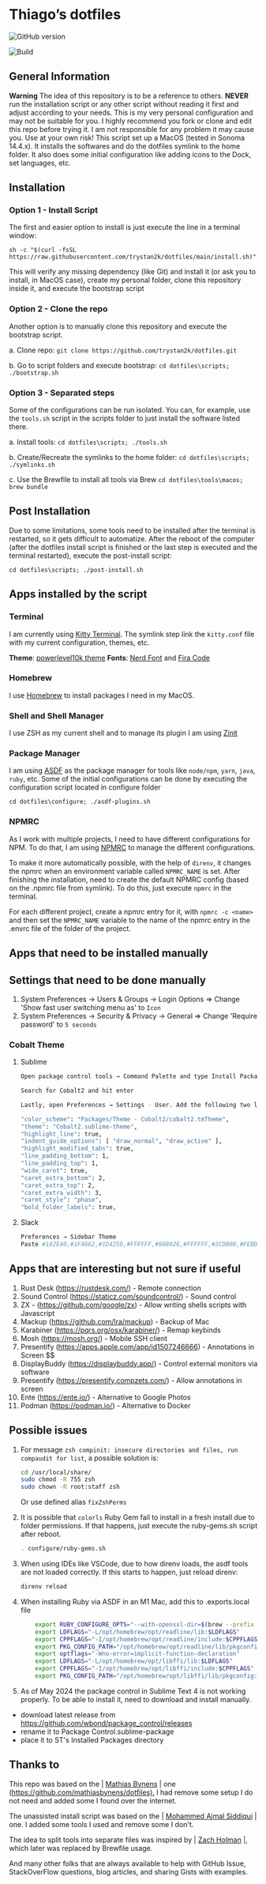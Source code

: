 # Thiago’s dotfiles

![GitHub version](https://badge.fury.io/gh/trystan2k%2Fdotfiles.svg)

![Build](https://github.com/trystan2k/dotfiles/workflows/CI-workflow/badge.svg)

## General Information

**Warning** The idea of this repository is to be a reference to others. **NEVER** run the installation script or any other script without
reading it first and adjust according to your needs. This is my very personal configuration and may not be suitable for you.
I highly recommend you fork or clone and edit this repo before trying it. I am not responsible for any problem it may cause you. Use at your own risk!
This script set up a MacOS (tested in Sonoma 14.4.x).
It installs the softwares and do the dotfiles symlink to the home folder.
It also does some initial configuration like adding icons to the Dock, set languages, etc.

## Installation

### Option 1 - Install Script

The first and easier option to install is just execute the line in a terminal window:

`sh -c "$(curl -fsSL https://raw.githubusercontent.com/trystan2k/dotfiles/main/install.sh)"`

This will verify any missing dependency (like Git) and install it (or ask you to install, in MacOS case), create my personal folder, clone this
repository inside it, and execute the bootstrap script

### Option 2 - Clone the repo

Another option is to manually clone this repository and execute the bootstrap script.

a. Clone repo: `git clone https://github.com/trystan2k/dotfiles.git`

b. Go to script folders and execute bootstrap: `cd dotfiles\scripts; ./bootstrap.sh`

### Option 3 - Separated steps

Some of the configurations can be run isolated. You can, for example, use the `tools.sh` script in the scripts folder to just install the
software listed there.

a. Install tools: `cd dotfiles\scripts; ./tools.sh`

b. Create/Recreate the symlinks to the home folder: `cd dotfiles\scripts; ./symlinks.sh`

c. Use the Brewfile to install all tools via Brew `cd dotfiles\tools\macos; brew bundle`

## Post Installation

Due to some limitations, some tools need to be installed after the terminal is restarted, so it gets difficult to automatize.
After the reboot of the computer (after the dotfiles install script is finished or the last step is executed and the terminal restarted), execute the post-install script:

`cd dotfiles\scripts; ./post-install.sh`

## Apps installed by the script

### Terminal

I am currently using [Kitty Terminal](https://sw.kovidgoyal.net/kitty/).
The symlink step link the `kitty.conf` file with my current configuration, themes, etc.

**Theme**: [powerlevel10k theme](https://github.com/romkatv/powerlevel10k)
**Fonts**: [Nerd Font](https://github.com/ryanoasis/nerd-fonts) and [Fira Code](https://github.com/tonsky/FiraCode)

### Homebrew

I use [Homebrew](https://brew.sh/) to install packages I need in my MacOS.

### Shell and Shell Manager

I use ZSH as my current shell and to manage its plugin I am using [Zinit](https://github.com/zdharma/zinit)

### Package Manager

I am using [ASDF](https://github.com/asdf-vm/asdf) as the package manager for tools like `node/npm`, `yarn`, `java`, `ruby`, etc.
Some of the initial configurations can be done by executing the configuration script located in configure folder

`cd dotfiles\configure; ./asdf-plugins.sh`

### NPMRC

As I work with multiple projects, I need to have different configurations for NPM. To do that, I am using [NPMRC](https://www.npmjs.com/package/npmrc) to manage the different configurations.

To make it more automatically possible, with the help of `direnv`, it changes the npmrc when an environment variable called `NPMRC_NAME` is set.
After finishing the installation, need to create the default NPMRC config (based on the .npmrc file from symlink). To do this, just
execute `npmrc` in the terminal.

For each different project, create a npmrc entry for it, with `npmrc -c <name>` and then set the `NPMRC_NAME` variable to the name of the
npmrc entry in the .envrc file of the folder of the project.

## Apps that need to be installed manually

## Settings that need to be done manually

1. System Preferences -> Users & Groups -> Login Options => Change 'Show fast user switching menu as' to `Icon`
2. System Preferences -> Security & Privacy -> General => Change 'Require password' to `5 seconds`

### Cobalt Theme

1. Sublime

    ```bash
    Open package control tools → Command Palette and type Install Package

    Search for Cobalt2 and hit enter

    Lastly, open Preferences → Settings - User. Add the following two lines:

    "color_scheme": "Packages/Theme - Cobalt2/cobalt2.tmTheme",
    "theme": "Cobalt2.sublime-theme",   
    "highlight_line": true,
    "indent_guide_options": [ "draw_normal", "draw_active" ],
    "highlight_modified_tabs": true,
    "line_padding_bottom": 1,
    "line_padding_top": 1,
    "wide_caret": true,
    "caret_extra_bottom": 2,
    "caret_extra_top": 2,
    "caret_extra_width": 3,
    "caret_style": "phase",
    "bold_folder_labels": true,
    ```

2. Slack

    ```bash
    Preferences → Sidebar Theme
    Paste #182E40,#1F4662,#1D425D,#FFFFFF,#988026,#FFFFFF,#2CDB00,#FEBD29
    ```

## Apps that are interesting but not sure if useful

1. Rust Desk (<https://rustdesk.com/>) - Remote connection
2. Sound Control (<https://staticz.com/soundcontrol/>) - Sound control
3. ZX - (<https://github.com/google/zx>) - Allow writing shells scripts with Javascript
4. Mackup (<https://github.com/lra/mackup>) - Backup of Mac
5. Karabiner (<https://pqrs.org/osx/karabiner/>) - Remap keybinds
6. Mosh (<https://mosh.org/>) - Mobile SSH client
7. Presentify (<https://apps.apple.com/app/id1507246666>) - Annotations in Screen $$
8. DisplayBuddy (<https://displaybuddy.app/>) - Control external monitors via software
9. Presentify (<https://presentify.compzets.com/>) - Allow annotations in screen
10. Ente (<https://ente.io/>) - Alternative to Google Photos
11. Podman (<https://podman.io/>) - Alternative to Docker

## Possible issues

1. For message `zsh compinit: insecure directories and files, run compaudit for list`, a possible solution is:

    ```bash
    cd /usr/local/share/
    sudo chmod -R 755 zsh
    sudo chown -R root:staff zsh
    ```

    Or use defined alias `fixZshPerms`

2. It is possible that `colorls` Ruby Gem fail to install in a fresh install due to folder permissions.
If that happens, just execute the ruby-gems.sh script after reboot.

    ```bash
    . configure/ruby-gems.sh
    ```

3. When using IDEs like VSCode, due to how direnv loads, the asdf tools are not loaded correctly. If this starts to happen,
just reload direnv:

    ```bash
    direnv reload
    ```

4. When installing Ruby via ASDF in an M1 Mac, add this to .exports.local file

    ```bash
        export RUBY_CONFIGURE_OPTS="--with-openssl-dir=$(brew --prefix openssl@1.1)"
        export LDFLAGS="-L/opt/homebrew/opt/readline/lib:$LDFLAGS"
        export CPPFLAGS="-I/opt/homebrew/opt/readline/include:$CPPFLAGS"
        export PKG_CONFIG_PATH="/opt/homebrew/opt/readline/lib/pkgconfig:$PKG_CONFIG_PATH"
        export optflags="-Wno-error=implicit-function-declaration"
        export LDFLAGS="-L/opt/homebrew/opt/libffi/lib:$LDFLAGS"
        export CPPFLAGS="-I/opt/homebrew/opt/libffi/include:$CPPFLAGS"
        export PKG_CONFIG_PATH="/opt/homebrew/opt/libffi/lib/pkgconfig:$PKG_CONFIG_PATH"
    ```

5. As of May 2024 the package control in Sublime Text 4 is not working properly. To be able to install it, need to download and install manually.

- download latest release from <https://github.com/wbond/package_control/releases>
- rename it to Package Control.sublime-package
- place it to ST's Installed Packages directory

## Thanks to

This repo was based on the | [Mathias Bynens](https://mathiasbynens.be/) | one (<https://github.com/mathiasbynens/dotfiles).>
I had remove some setup I do not need and added some I found over the internet.

The unassisted install script was based on the | [Mohammed Ajmal Siddiqui](https://github.com/ajmalsiddiqui/dotfiles) | one. I added some
tools I used and remove some I don't.

The idea to split tools into separate files was inspired by | [Zach Holman](https://github.com/holman/dotfiles) |, which later was replaced
by Brewfile usage.

And many other folks that are always available to help with GitHub Issue, StackOverFlow questions, blog articles, and sharing Gists with examples.
